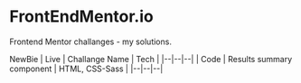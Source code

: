 # FrontEndMentor.io
Frontend Mentor challanges - my solutions.

NewBie
| Live | Challange Name | Tech |
|--|--|--|
| Code | Results summary component | HTML, CSS-Sass |
|--|--|--|
